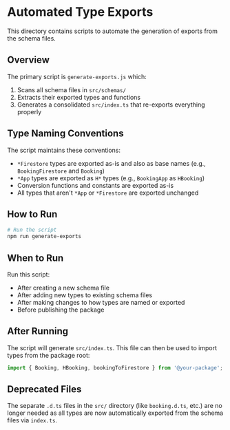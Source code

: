 # Automated Type Exports

This directory contains scripts to automate the generation of exports from the schema files.

## Overview

The primary script is `generate-exports.js` which:

1. Scans all schema files in `src/schemas/`
2. Extracts their exported types and functions
3. Generates a consolidated `src/index.ts` that re-exports everything properly

## Type Naming Conventions

The script maintains these conventions:

- `*Firestore` types are exported as-is and also as base names (e.g., `BookingFirestore` and `Booking`)
- `*App` types are exported as `H*` types (e.g., `BookingApp` as `HBooking`)
- Conversion functions and constants are exported as-is
- All types that aren't `*App` or `*Firestore` are exported unchanged

## How to Run

```bash
# Run the script
npm run generate-exports
```

## When to Run

Run this script:

- After creating a new schema file
- After adding new types to existing schema files
- After making changes to how types are named or exported
- Before publishing the package

## After Running

The script will generate `src/index.ts`. This file can then be used to import types from the package root:

```typescript
import { Booking, HBooking, bookingToFirestore } from '@your-package';
```

## Deprecated Files

The separate `.d.ts` files in the `src/` directory (like `booking.d.ts`, etc.) are no longer needed as all types are now automatically exported from the schema files via `index.ts`. 